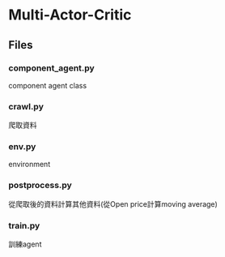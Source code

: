# Multi-Actor-Critic

## Files

### component_agent.py
component agent class

### crawl.py
爬取資料

### env.py
environment

### postprocess.py
從爬取後的資料計算其他資料(從Open price計算moving average)

### train.py
訓練agent
